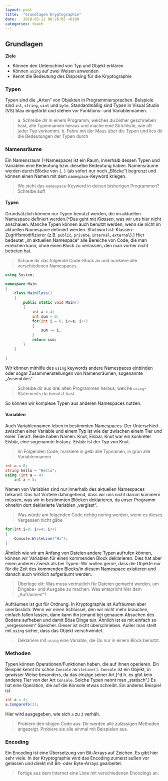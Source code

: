 ```yaml
---
layout: post
title:  "Grundlagen Kryptographie"
date:   2018-03-11 00:26:05 +0100
categories: teach
---
```


## Grundlagen
**Ziele**

 - Können den Unterschied von Typ und Objekt erklären
 - Können `using` auf zwei Weisen anwenden
 - Kennt die Bedeutung des Disposing für die Kryptographie

<!--more-->
### Typen
Typen sind die „Arten“ von Objekten in Programmiersprachen. Beispiele sind `int`, `string`, `uint` und `byte`. Standardmäßig sind Typen in Visual Studio (VS) blau eingefärbt und stehen vor Funktions- und Variablennamen. 
> a. Schreibe dir in einem Programm, welches du bisher geschrieben hast, alle Typennamen heraus und mache eine Strichliste, wie oft jeder Typ vorkommt.
> b. Fahre mit der Maus über die Typen und lies dir die Bedeutungen der Typen durch

### Namensräume
Ein Namensraum (=Namespace) ist ein Raum, innerhalb dessen Typen und Variablen eine Bedeutung bzw. dieselbe Bedeutung haben. Namensräume werden durch Blöcke von `{`, `}` (ab sofort nur noch „Blöcke“) begrenzt und können einen Namen mit dem `namespace`-Keyword kriegen. 
> Wo steht das `namespace`-Keyword in deinen bisherigen Programmen? Schreibe auf!
#### Typen
Grundsätzlich können nur Typen benutzt werden, die im aktuellen Namespace definiert werden.[^Das geht mit *Klassen*, was wir uns hier nicht anschauen. Manche Typen können auch benutzt werden, wenn sie nicht im aktuellen Namespace definiert werden. Stichwort ist: Klassen-Zugriffsmodifizierer (z.B. `public`, `private`, `internal`, `external`).] Hier bedeutet „im aktuellen Namespace“ alle Bereiche von Code, die man erreichen kann, ohne einen Block zu verlassen, den man vorher nicht betreten hat.
> Schaue dir das folgende Code-Stück an und markiere alle verschiedenen Namespaces.

```cs 
using System;

namespace Main
{
	class MainClass()
	{
		public static void Main()
		{
			int a = 4;
			int sum = 0; 
			for(int i = 0; i<=a; i++)
			{
				sum += i;
			}
			return sum;
		}
	}
	
}
```

Wir können mithilfe des `using` keywords andere Namespaces einbinden oder sogar Zusammenstellungen von Namensräumen, sogenannte „Assemblies“
> Schreibe dir aus drei alten Programmen heraus, welche `using`-Statements du benutzt hast. 

So können wir komplexe Typen aus anderen Namespaces nutzen.
#### Variablen
Auch Variablennamen leben in bestimmten Namespaces. Der Unterschied zwischen einer Variable und einem Typ ist wie der zwischen einem Tier und einer Tierart. Beide haben Namen: Knut, Eisbär. Knut war ein konkreter Eisbär, eine sogenannte Instanz. Eisbär ist der Typ von Knut.
> Im Folgenden Code, markiere in gelb alle Typnamen, in grün alle Variablennamen.

```cs
int a = 0;
string hello = "Hello"; 
using (int a = 4)
	int a = 5;
```

Namen von Variablen sind nur innerhalb des aktuellen Namespaces bekannt. Das hat Vorteile dahingehend, dass wir uns nicht darum kümmern müssen, was wir in bestimmten Blöcken deklarieren, da unser Programm ohnehin dort deklarierte Variablen „vergisst“.
> Was würde am folgenden Code richtig nervig werden, wenn es dieses Vergessen nicht gäbe

```cs
for(int i=0; i<=4; i++)
{
	Console.WriteLine("Hi");
}
``` 

Ähnlich wie wir am Anfang von Dateien andere Typen aufrufen können, können wir Variablen für einen kommenden Block deklarieren. Dies hat aber einen anderen Zweck als bei Typen: Wir wollen gerne, dass die Objekte nur für die Zeit des kommenden Blocks/in diesem Namespace existieren und danach auch wirklich aufgeräumt werden. 
> Überlege dir: Was muss vermutlich für Dateien gemacht werden, um Eingabe- und Ausgabe zu machen. Was entspricht hier dem „Aufräumen“?

Aufräumen ist gut für Ordnung. In Kryptographie ist Aufräumen aber unerlässlich: Wenn wir einen Schlüssel, den wir nicht mehr brauchen, einfach fallen lassen, dann kann ihn jemand bei genauem Absuchen des Bodens aufheben und damit Böse Dinge tun. Ähnlich ist es mit einfach so „vergessenem“ Speicher. Dieser ist nicht überschrieben. Außer man stellt mit `using` sicher, dass das Objekt verschwindet.
> Deklariere mit `using` eine Variable, die Du nur in einem Block benutzt.

### Methoden
Typen können Operationen/Funktionen haben, die auf ihnen operieren. Ein Beispiel kennt ihr schon `Console.WriteLine()`. `Console` ist ein Objekt, in gewisser Weise besonders, da das einzige seiner Art.[^d.h. es gibt kein anderes Tier von der Art `Console`. Solche Typen nennt man „statisch“.] Es hat eine Operation, die auf die Konsole etwas schreibt. Ein anderes Beispiel ist

```cs
int a = 4;
a.CompareTo(3);
```

Hier wird ausgegeben, wie sich `a` zu `3` verhält.
> Probiere den obigen Code aus. Dir werden alle zulässigen Methoden angezeigt. Probiere sie alle einmal mit Beispielen aus.

### Encoding
Ein Encoding ist eine Übersetzung von Bit-Arrays auf Zeichen. Es gibt hier sehr viele. In der Kryptographie wird das Encoding zumeist außen vor gelassen und direkt mit Bit- oder Byte-Arrays gearbeitet. 

> Fertige aus dem Internet eine Liste mit verschiedenen Encodings an. 

